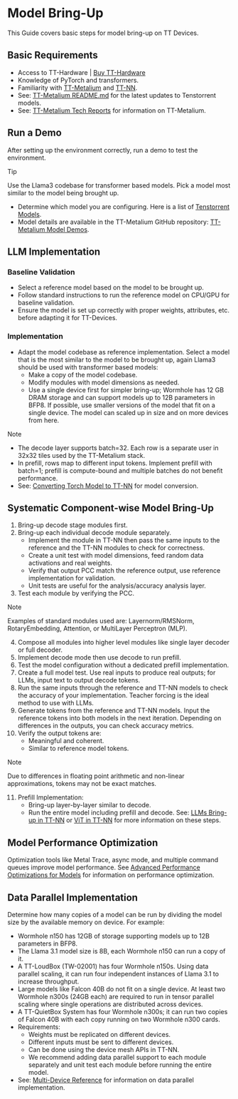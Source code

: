 # Model Bring-Up

This Guide covers basic steps for model bring-up on TT Devices.

## Basic Requirements

- Access to TT-Hardware | [Buy TT-Hardware](https://tenstorrent.com/hardware/wormhole)
- Knowledge of PyTorch and transformers.
- Familiarity with [TT-Metalium](https://docs.tenstorrent.com/tt-metal/latest/tt-metalium/index.html) and [TT-NN](https://docs.tenstorrent.com/tt-metal/latest/ttnn/index.html).
- See: [TT-Metalium README.md](https://github.com/tenstorrent/tt-metal/blob/main/README.md) for the latest updates to Tenstorrent models.
- See: [TT-Metalium Tech Reports](https://github.com/tenstorrent/tt-metal?tab=readme-ov-file#tt-metalium-tech-reports) for information on TT-Metalium.

## Run a Demo

After setting up the environment correctly, run a demo to test the environment.

> [!TIP]
> Use the Llama3 codebase for transformer based models. Pick a model most similar to the model being brought up.

- Determine which model you are configuring. Here is a list of [Tenstorrent Models](https://github.com/tenstorrent/tt-metal?tab=readme-ov-file#llms).
- Model details are available in the TT-Metalium GitHub repository: [TT-Metalium Model Demos](https://github.com/tenstorrent/tt-metal/tree/main/models/demos).

## LLM Implementation

### Baseline Validation

- Select a reference model based on the model to be brought up.
- Follow standard instructions to run the reference model on CPU/GPU for baseline validation.
- Ensure the model is set up correctly with proper weights, attributes, etc. before adapting it for TT-Devices.

### Implementation

- Adapt the model codebase as reference implementation. Select a model that is the most similar to the model to be brought up, again Llama3 should be used with transformer based models:
  - Make a copy of the model codebase.
  - Modify modules with model dimensions as needed.
  - Use a single device first for simpler bring-up; Wormhole has 12 GB DRAM storage and can support models up to 12B parameters in BFP8. If possible, use smaller versions of the model that fit on a single device. The model can scaled up in size and on more devices from here.

> [!NOTE]
>  - The decode layer supports batch=32. Each row is a separate user in 32x32 tiles used by the TT-Metalium stack.
>  - In prefill, rows map to different input tokens. Implement prefill with batch=1; prefill is compute-bound and multiple batches do not benefit performance.
>  - See: [Converting Torch Model to TT-NN](https://docs.tenstorrent.com/docs-test/ttnn/latest/ttnn/converting_torch_model_to_ttnn.html) for model conversion.

## Systematic Component-wise Model Bring-Up

1. Bring-up decode stage modules first.
2. Bring-up each individual decode module separately.
   - Implement the module in TT-NN then pass the same inputs to the reference and the TT-NN modules to check for correctness.
   - Create a unit test with model dimensions, feed random data activations and real weights.
   - Verify that output PCC match the reference output, use reference implementation for validation.
   - Unit tests are useful for the analysis/accuracy analysis layer.
3. Test each module by verifying the PCC.
> [!NOTE]
> Examples of standard modules used are: Layernorm/RMSNorm, RotaryEmbedding, Attention, or MultiLayer Perceptron (MLP).
4. Compose all modules into higher level modules like single layer decoder or full decoder.
5. Implement decode mode then use decode to run prefill.
6. Test the model configuration without a dedicated prefill implementation.
7. Create a full model test. Use real inputs to produce real outputs; for LLMs, input text to output decode tokens.
8. Run the same inputs through the reference and TT-NN models to check the accuracy of your implementation. Teacher forcing is the ideal method to use with LLMs.
9. Generate tokens from the reference and TT-NN models. Input the reference tokens into both models in the next iteration. Depending on differences in the outputs, you can check accuracy metrics.
10. Verify the output tokens are:
    - Meaningful and coherent.
    - Similar to reference model tokens.
> [!NOTE]
> Due to differences in floating point arithmetic and non-linear approximations, tokens may not be exact matches.
11. Prefill Implementation:
    - Bring-up layer-by-layer similar to decode.
    - Run the entire model including prefill and decode.
See: [LLMs Bring-up in TT-NN](https://github.com/tenstorrent/tt-metal/blob/main/tech_reports/LLMs/llms.md) or [ViT in TT-NN](https://github.com/tenstorrent/tt-metal/blob/main/tech_reports/LLMs/llms.md) for more information on these steps.

## Model Performance Optimization

Optimization tools like Metal Trace, async mode, and multiple command queues improve model performance. See [Advanced Performance Optimizations for Models](https://github.com/tenstorrent/tt-metal/blob/main/tech_reports/AdvancedPerformanceOptimizationsForModels/AdvancedPerformanceOptimizationsForModels.md#1-metal-trace) for information on performance optimization.

## Data Parallel Implementation

Determine how many copies of a model can be run by dividing the model size by the available memory on device. For example:

- Wormhole n150 has 12GB of storage supporting models up to 12B parameters in BFP8.
- The Llama 3.1 model size is 8B, each Wormhole n150 can run a copy of it.
- A TT-LoudBox (TW-02001) has four Wormhole n150s. Using data parallel scaling, it can run four independent instances of Llama 3.1 to increase throughput.
- Large models like Falcon 40B do not fit on a single device. At least two Wormhole n300s (24GB each) are required to run in tensor parallel scaling where single operations are distributed across devices.
- A TT-QuietBox System has four Wormhole n300s; it can run two copies of Falcon 40B with each copy running on two Wormhole n300 cards.
- Requirements:
  - Weights must be replicated on different devices.
  - Different inputs must be sent to different devices.
  - Can be done using the device mesh APIs in TT-NN.
  - We recommend adding data parallel support to each module separately and unit test each module before running the entire model.
- See: [Multi-Device Reference](https://github.com/tenstorrent/tt-metal/blob/main/tech_reports/LLMs/llms.md#33-multi-device) for information on data parallel implementation.
